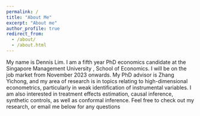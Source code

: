 ```yaml
---
permalink: /
title: "About Me"
excerpt: "About me"
author_profile: true
redirect_from: 
  - /about/
  - /about.html
---
```

My name is Dennis Lim. I am a fifth year PhD economics candidate at the Singapore Management University , School of Economics. I will be on the job market from November 2023 onwards. My PhD advisor is Zhang Yichong, and my area of research is in topics relating to high-dimensional econometrics, particularly in weak identification of instrumental variables. I am also interested in treatment effects estimation, causal inference, synthetic controls, as well as conformal inference. Feel free to check out my research, or email me below for any questions
